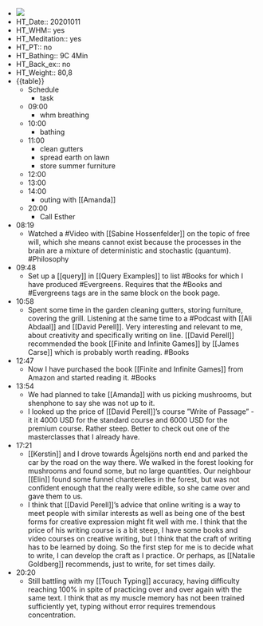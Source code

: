 - ![](https://firebasestorage.googleapis.com/v0/b/firescript-577a2.appspot.com/o/imgs%2Fapp%2FDavidsroam%2FefcssNZ-1a.png?alt=media&token=99c6975d-baf3-4df0-9641-34c40dcc8804)
- HT_Date:: 20201011
- HT_WHM:: yes
- HT_Meditation:: yes
- HT_PT:: no
- HT_Bathing:: 9C 4Min
- HT_Back_ex:: no
- HT_Weight:: 80,8
- {{table}}
    - Schedule
        - task
    - 09:00
        - whm breathing
    - 10:00
        - bathing
    - 11:00
        - clean gutters
        - spread earth on lawn
        - store summer furniture
    - 12:00
    - 13:00
    - 14:00
        - outing with [[Amanda]]
    - 20:00
        - Call Esther
-  08:19
    - Watched a #Video with [[Sabine Hossenfelder]] on the topic of free will, which she means cannot exist because the processes in the brain are a mixture of deterministic and stochastic (quantum).  #Philosophy
- 09:48
    - Set up a [[query]] in [[Query Examples]] to list #Books for which I have produced #Evergreens. Requires that the #Books and #Evergreens tags are in the same block on the book page. 
- 10:58
    - Spent some time in the garden cleaning gutters, storing furniture, covering the grill. Listening at the same time to a #Podcast with [[Ali Abdaal]] and [[David Perell]]. Very interesting and relevant to me, about creativity and specifically writing on line. [[David Perell]] recommended the book [[Finite and Infinite Games]] by [[James Carse]] which is probably worth reading. #Books
- 12:47
    - Now I have purchased the book [[Finite and Infinite Games]] from Amazon and started reading it. #Books
- 13:54
    - We had planned to take [[Amanda]] with us picking mushrooms, but shenphone to say she was not up to it.
    - I looked up the price of [[David Perell]]’s course ”Write of Passage” - it it 4000 USD for the standard course and 6000 USD for the premium course. Rather steep. Better to check out one of the masterclasses that I already have.
- 17:21
    - [[Kerstin]] and I drove towards Ågelsjöns north end and parked the car by the road on the way there. We walked in the forest looking for mushrooms and found some, but no large quantities. Our neighbour [[Elin]] found some funnel chanterelles in the forest, but was  not confident enough that the really were edible, so she came over and gave them to us.
    - I think that [[David Perell]]’s advice that online writing is a way to meet people with similar interests as well as being one of the best forms for creative expression might fit well with me. I think that the price of his writing course is a bit steep, I have some books and video courses on creative writing, but I think that the craft of writing has to be learned by doing. So the first step for me is to decide what to write, I can develop the craft as I practice. Or perhaps, as [[Natalie Goldberg]] recommends, just to write, for set times daily.
- 20:20
    - Still battling with my [[Touch Typing]] accuracy, having difficulty reaching 100% in spite of practicing over and over again with the same text. I think that as my muscle memory has not been trained sufficiently yet, typing without error requires tremendous concentration.
